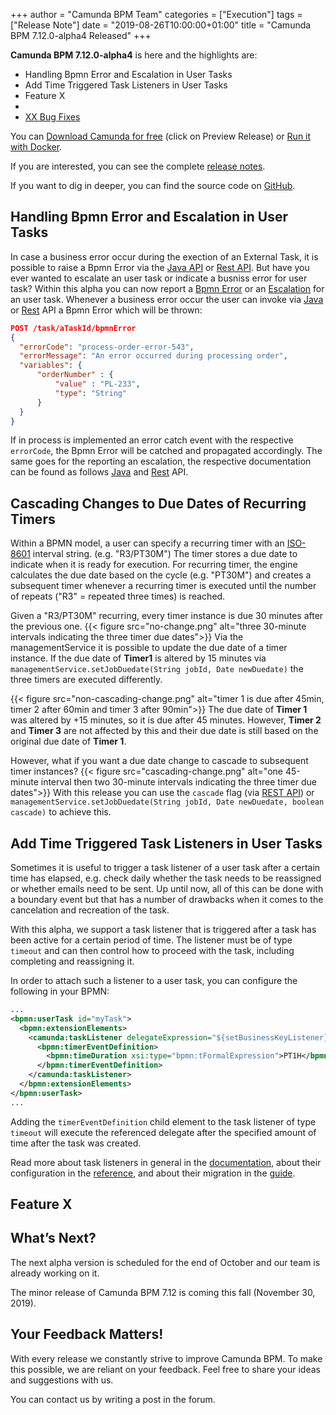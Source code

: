 +++
author = "Camunda BPM Team"
categories = ["Execution"]
tags = ["Release Note"]
date = "2019-08-26T10:00:00+01:00"
title = "Camunda BPM 7.12.0-alpha4 Released"
+++

**Camunda BPM 7.12.0-alpha4** is here and the highlights are:

* Handling Bpmn Error and Escalation in User Tasks
* Add Time Triggered Task Listeners in User Tasks
* Feature X
*
* [XX Bug Fixes](https://app.camunda.com/jira/issues/?jql=issuetype%20%3D%20%22Bug%20Report%22%20AND%20fixVersion%20%3D%207.12.0-alpha4)


You can [Download Camunda for free](https://camunda.com/download/) (click on Preview Release) or [Run it with Docker](https://hub.docker.com/r/camunda/camunda-bpm-platform/).


If you are interested, you can see the complete [release notes](https://app.camunda.com/jira/secure/ReleaseNote.jspa?projectId=10230&version=15522).

If you want to dig in deeper, you can find the source code on [GitHub](https://github.com/camunda/camunda-bpm-platform/releases/tag/7.12.0-alpha4).

<!--more-->

## Handling Bpmn Error and Escalation in User Tasks

In case a business error occur during the exection of an External Task, it is possible to raise a Bpmn Error via the [Java API](https://docs.camunda.org/manual/latest/user-guide/process-engine/external-tasks/#reporting-bpmn-error) or [Rest API](https://docs.camunda.org/manual/latest/reference/rest/external-task/post-bpmn-error/).
But have you ever wanted to escalate an user task or indicate a busniss error for user task? Within this alpha you can now report a [Bpmn Error](https://docs.camunda.org/manual/latest/reference/bpmn20/events/error-events/#business-errors-vs-technical-errors) or an [Escalation](https://docs.camunda.org/manual/latest/reference/bpmn20/events/escalation-events/) for an user task.
Whenever a business error occur the user can invoke via [Java](https://docs.camunda.org/manual/latest/reference/bpmn20/tasks/user-task/#reporting-bpmn-error) or [Rest](https://docs.camunda.org/manual/latest/reference/rest/task/post-bpmn-error/) API a Bpmn Error which will be thrown:

```json
POST /task/aTaskId/bpmnError
{
  "errorCode": "process-order-error-543",
  "errorMessage": "An error occurred during processing order",
  "variables": {
	  "orderNumber" : {
		  "value" : "PL-233",
		  "type": "String"
	  }
  }
}
```
If in process is implemented an error catch event with the respective `errorCode`, the Bpmn Error will be catched and propagated accordingly. The same goes for the reporting an escalation, the respective documentation can be found as follows [Java](https://docs.camunda.org/manual/latest/reference/bpmn20/tasks/user-task/#reporting-bpmn-escalation) and [Rest](https://docs.camunda.org/manual/latest/reference/rest/task/post-bpmn-escalation/) API.

<!-- TODO consider adding an image depending on the rest of the features -->

## Cascading Changes to Due Dates of Recurring Timers
Within a BPMN model, a user can specify a recurring timer with an [ISO-8601](https://en.wikipedia.org/wiki/ISO_8601#Repeating_intervals) interval string. (e.g. "R3/PT30M")
The timer stores a due date to indicate when it is ready for execution. For recurring timer, the engine calculates the due date based on the cycle (e.g. "PT30M") and creates a subsequent timer whenever a recurring timer is executed until the number of repeats ("R3" = repeated three times) is reached.

Given a "R3/PT30M" recurring, every timer instance is due 30 minutes after the previous one.
{{< figure src="no-change.png" alt="three 30-minute intervals indicating the three timer due dates">}}
Via the managementService it is possible to update the due date of a timer instance. If the due date of <b>Timer1</b> is altered by 15 minutes via `managementService.setJobDuedate(String jobId, Date newDuedate)` the three timers are executed differently.

{{< figure src="non-cascading-change.png" alt="timer 1 is due after 45min, timer 2 after 60min and timer 3 after 90min">}}
The due date of <b>Timer 1</b> was altered by +15 minutes, so it is due after 45 minutes. However, <b>Timer 2</b> and <b>Timer 3</b> are not affected by this and their due date is still based on the original due date of <b>Timer 1</b>.

However, what if you want a due date change to cascade to subsequent timer instances?
{{< figure src="cascading-change.png" alt="one 45-minute interval then two 30-minute intervals indicating the three timer due dates">}}
With this release you can use the `cascade` flag (via [REST API](https://docs.camunda.org/manual/latest/reference/rest/job/put-set-job-duedate/)) or `managementService.setJobDuedate(String jobId, Date newDuedate, boolean cascade)` to achieve this.

## Add Time Triggered Task Listeners in User Tasks

Sometimes it is useful to trigger a task listener of a user task after a certain time has elapsed, e.g. check daily whether the task needs to be reassigned or whether emails need to be sent.
Up until now, all of this can be done with a boundary event but that has a number of drawbacks when it comes to the cancelation and recreation of the task.

With this alpha, we support a task listener that is triggered after a task has been active for a certain period of time. The listener must be of type `timeout` and can then control 
how to proceed with the task, including completing and reassigning it.

In order to attach such a listener to a user task, you can configure the following in your BPMN:

```xml
...
<bpmn:userTask id="myTask">
  <bpmn:extensionElements>
	<camunda:taskListener delegateExpression="${setBusinessKeyListener}" event="timeout" id="timeout-friendly" >
	  <bpmn:timerEventDefinition>
		<bpmn:timeDuration xsi:type="bpmn:tFormalExpression">PT1H</bpmn:timeDuration>
	  </bpmn:timerEventDefinition>
	</camunda:taskListener>
  </bpmn:extensionElements>
</bpmn:userTask>
...
```

Adding the `timerEventDefinition` child element to the task listener of type `timeout` will execute the referenced delegate after the specified amount of time after the task was created.

Read more about task listeners in general in the [documentation](https://docs.camunda.org/manual/latest/user-guide/process-engine/delegation-code/#task-listener), about their configuration in the [reference](https://docs.camunda.org/manual/latest/reference/bpmn20/custom-extensions/extension-elements/#tasklistener), and about their migration in the [guide](https://docs.camunda.org/manual/latest/user-guide/process-engine/process-instance-migration/#user-task).


## Feature X

## What’s Next?
The next alpha version is scheduled for the end of October and our team is already working on it.

The minor release of Camunda BPM 7.12 is coming this fall (November 30, 2019).

## Your Feedback Matters!
With every release we constantly strive to improve Camunda BPM. To make this possible, we are reliant on your feedback. Feel free to share your ideas and suggestions with us.

You can contact us by writing a post in the forum.
